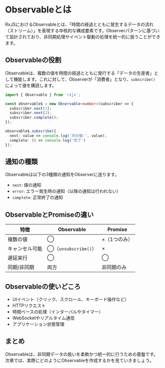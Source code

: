 

 # Observableとは
 
 RxJSにおけるObservableとは、「時間の経過とともに発生するデータの流れ（ストリーム）」を表現する中核的な構成要素です。Observerパターンに基づいて設計されており、非同期処理やイベント駆動の処理を統一的に扱うことができます。
 
 ## Observableの役割
 
 Observableは、複数の値を時間の経過とともに発行する「データの生産者」として機能します。これに対して、Observerが「消費者」となり、`subscribe()` によって値を購読します。
 
 ```ts
 import { Observable } from 'rxjs';
 
 const observable$ = new Observable<number>(subscriber => {
   subscriber.next(1);
   subscriber.next(2);
   subscriber.complete();
 });
 
 observable$.subscribe({
   next: value => console.log('次の値:', value),
   complete: () => console.log('完了')
 });
 ```
 
 ## 通知の種類
 
 Observableは以下の3種類の通知をObserverに送ります。
 
 - `next`: 値の通知
 - `error`: エラー発生時の通知（以降の通知は行われない）
 - `complete`: 正常終了の通知
 
 ## ObservableとPromiseの違い
 
 | 特徴 | Observable | Promise |
 |------|------------|---------|
 | 複数の値 | ◯ | ×（1つのみ） |
 | キャンセル可能 | ◯（`unsubscribe()`） | × |
 | 遅延実行 | ◯ | ◯ |
 | 同期/非同期 | 両方 | 非同期のみ |
 
 ## Observableの使いどころ
 
 - UIイベント（クリック、スクロール、キーボード操作など）
 - HTTPリクエスト
 - 時間ベースの処理（インターバルやタイマー）
 - WebSocketやリアルタイム通信
 - アプリケーション状態管理
 
 ## まとめ
 
 Observableは、非同期データの扱いを柔軟かつ統一的に行うための基盤です。次章では、実際にどのようにObservableを作成するかを見ていきましょう。